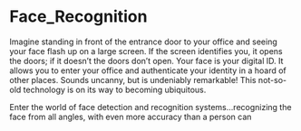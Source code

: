 # Face_Recognition
Imagine standing in front of the entrance door to your office and seeing your face flash up on a large screen. If the screen identifies you, it opens the doors; if it doesn’t the doors don’t open. Your face is your digital ID. It allows you to enter your office and authenticate your identity in a hoard of other places. Sounds uncanny, but is undeniably remarkable! This not-so-old technology is on its way to becoming ubiquitous.


Enter the world of face detection and recognition systems…recognizing the face from all angles, with even more accuracy than a person can
